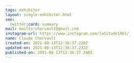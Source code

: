 ```yaml
---
tags: exhibitor
layout: single-exhibitor.html
seo:
  twitter:card: summary
mail: mailto:chervault@gmail.com
instagram-url: https://www.instagram.com/latitude1961/
name: Claude Chervault
created-on: 2021-08-13T12:36:37.220Z
updated-on: 2021-08-13T12:36:37.232Z
published-on: 2021-08-13T12:36:37.240Z
---
```

